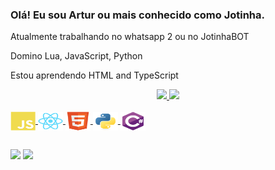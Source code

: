 ### Olá! Eu sou Artur ou mais conhecido como Jotinha.

Atualmente trabalhando no whatsapp 2 ou no JotinhaBOT

Domino Lua, JavaScript, Python

Estou aprendendo HTML and TypeScript


<div align="center">
  <a href="https://github.com/littlejotinha">
  <img height="180em" src="https://github-readme-stats.vercel.app/api?username=littlejotinha&show_icons=true&theme=dracula&include_all_commits=true&count_private=true"/>
  <img height="180em" src="https://github-readme-stats.vercel.app/api/top-langs/?username=littlejotinha&layout=compact&langs_count=7&theme=dracula"/>
</div>
<div style="display: inline_block"><br>
  <img align="center" alt="Jota-Js" height="30" width="40" src="https://raw.githubusercontent.com/devicons/devicon/master/icons/javascript/javascript-plain.svg">
  <img align="center" alt="Jota-React" height="30" width="40" src="https://raw.githubusercontent.com/devicons/devicon/master/icons/react/react-original.svg">
  <img align="center" alt="Jota-HTML" height="30" width="40" src="https://raw.githubusercontent.com/devicons/devicon/master/icons/html5/html5-original.svg">
  <img align="center" alt="Jota-Python" height="30" width="40" src="https://raw.githubusercontent.com/devicons/devicon/master/icons/python/python-original.svg">
  <img align="center" alt="Jota-Csharp" height="30" width="40" src="https://raw.githubusercontent.com/devicons/devicon/master/icons/csharp/csharp-original.svg">
</div>

##


<div> 
<a href="https://discord.gg/rKz3R7bveG" target="_blank"><img src="https://img.shields.io/badge/Discord-7289DA?style=for-the-badge&logo=discord&logoColor=white" target="_blank"></a> 
  <a href = "mailto:jotinhaishot@gmail.com"><img src="https://img.shields.io/badge/-Gmail-%23333?style=for-the-badge&logo=gmail&logoColor=white" target="_blank"></a>
